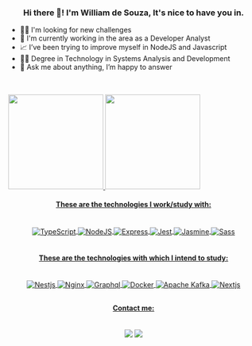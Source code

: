   <h3 align="center">Hi there 👋! I'm William de Souza, It's nice to have you in.</h3>

  <ul>
    <li>👨‍💻 I'm looking for new challenges</li>
    <li>💼 I'm currently working in the area as a Developer Analyst</li>
    <li>📈 I’ve been trying to improve myself in NodeJS and Javascript</li>
    <li>👨‍🎓️ Degree in Technology in Systems Analysis and Development</li>
    <li>💬 Ask me about anything, I’m happy to answer</li>
  </ul>

##

  <br>
  <div>
    <div align="center" style="display: flex; flex-direction: colum">
      <a href="https://github.com/will-souza97">
        <img height="191em"
          src="https://github-readme-stats.vercel.app/api?username=will-souza97&show_icons=true&theme=github_dark" />
        <img height="191em"
          src="https://github-readme-stats.vercel.app/api/top-langs/?username=will-souza97&layout=compact&langs_count=7&theme=github_dark" />
    </div>
  </div>

  <h4 align="center">These are the technologies I work/study with:</h4>

  <div align="center" style="display: inline_block"><br>
    <img align="center" alt="TypeScript" src="https://img.shields.io/badge/TypeScript-007ACC?style=for-the-badge&logo=typescript&logoColor=white" target="_blank">
    <img align="center" alt="NodeJS" src="https://img.shields.io/badge/Node.js-339933?style=for-the-badge&logo=nodedotjs&logoColor=white" target="_blank">
    <img align="center" alt="Express" src="https://img.shields.io/badge/Express.js-000000?style=for-the-badge&logo=express&logoColor=white" target="_blank">
    <img align="center" alt="Jest" src="https://img.shields.io/badge/Jest-C21325?style=for-the-badge&logo=jest&logoColor=white" target="_blank">
    <img align="center" alt="Jasmine" src="https://img.shields.io/badge/Jasmine-8A4182?style=for-the-badge&logo=Jasmine&logoColor=white" target="_blank">
    <img align="center" alt="Sass" src="https://img.shields.io/badge/Sass-CC6699?style=for-the-badge&logo=sass&logoColor=white" target="_blank">
  </div><br>

  <h4 align="center">These are the technologies with which I intend to study:</h4>

  <div align="center" style="display: inline_block"><br>
    <img align="center" alt="Nestjs" src="https://img.shields.io/badge/nestjs-E0234E?style=for-the-badge&logo=nestjs&logoColor=white" target="_blank">
    <img align="center" alt="Nginx" src="https://img.shields.io/badge/Nginx-009639?style=for-the-badge&logo=nginx&logoColor=white" target="_blank">
    <img align="center" alt="Graphql" src="https://img.shields.io/badge/GraphQl-E10098?style=for-the-badge&logo=graphql&logoColor=white" target="_blank">
    <img align="center" alt="Docker" src="https://img.shields.io/badge/Docker-2CA5E0?style=for-the-badge&logo=docker&logoColor=white" target="_blank">
    <img align="center" alt="Apache Kafka" src="https://img.shields.io/badge/Apache_Kafka-231F20?style=for-the-badge&logo=apache-kafka&logoColor=white" target="_blank">
    <img align="center" alt="Nextjs" src="https://img.shields.io/badge/next.js-000000?style=for-the-badge&logo=nextdotjs&logoColor=white" target="_blank">
  </div>

##

  <h4 align="center">Contact me:</h4><br>

  <div align="center">
    <a href="mailto:rzy.x97@gmail.com"><img
        src="https://img.shields.io/badge/Gmail-D14836?style=for-the-badge&logo=gmail&logoColor=white"
        target="_blank"></a>
    <a href="https://www.linkedin.com/in/will-souza97/" target="_blank"><img
        src="https://img.shields.io/badge/-LinkedIn-%230077B5?style=for-the-badge&logo=linkedin&logoColor=white"
        target="_blank"></a>
  </div>
